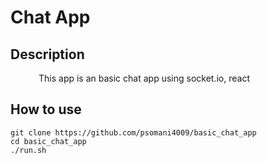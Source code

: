 # Chat App

## Description

<span style='margin: 45px'>
    This app is an basic chat app using socket.io, react
</span>

## How to use
```
git clone https://github.com/psomani4009/basic_chat_app
cd basic_chat_app
./run.sh
```